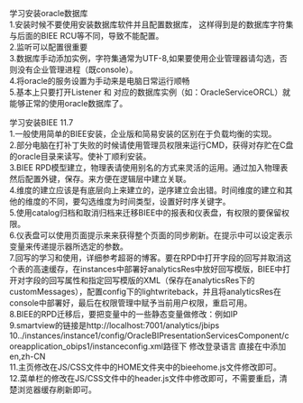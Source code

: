 学习安装oracle数据库</br>
1.安装时候不要使用安装数据库软件并且配置数据库， 这样得到是的数据库字符集与后面的BIEE RCU等不同，导致不能配置。</br>
2.监听可以配置很重要</br>
3.数据库手动添加实例，字符集通常为UTF-8,如果要使用企业管理器请勾选，否则没有企业管理进程（既console）。</br>
4.将oracle的服务设置为手动来是电脑日常运行顺畅</br>
5.基本上只要打开Listener 和 对应的数据库实例（如：OracleServiceORCL）就能够正常的使用oracle数据库了。
 
学习安装BIEE 11.7</br>
1.一般使用简单的BIEE安装，企业版和简易安装的区别在于负载均衡的实现。</br>
2.部分电脑在打补丁失败的时候请使用管理员权限来运行CMD，获得对存贮在C盘的oracle目录来读写。使补丁顺利安装。</br>
3.BIEE RPD模型建立，物理表请使用别名的方式来灵活的运用。通过加入物理表然后配置外键，保存。来方便在逻辑层中建立关联。</br>
4.维度的建立应该是有底层向上来建立的，逆序建立会出错。时间维度的建立和其他的维度的不同，要勾选维度为时间类型，设置好时序关键字。</br>
5.使用catalog归档和取消归档来迁移BIEE中的报表和仪表盘，有权限的要保留权限。</br>
6.仪表盘可以使用页面提示来来获得整个页面的同步刷新。在提示中可以设定表示变量来传递提示器所选定的参数。</br>
7.回写的学习和使用，详细参考超哥的博客。要在RPD中打开字段的回写并取消这个表的高速缓存，在instances中部署好analyticsRes中放好回写模版，BIEE中打开对字段的回写属性和指定回写模版的XML（保存在analyticsRes下的customMessages），配置config下的lightwriteback，并且将analyticsRes在console中部署好，最后在权限管理中赋予当前用户权限，重启可用。</br>
8.BIEE的RPD迁移后，要把变量中的一些静态变量做修改：例如IP</br>
9.smartview的链接是http://localhost:7001/analytics/jbips</br>
10../instances/instance1/config/OracleBIPresentationServicesComponent/coreapplication_obips1/instanceconfig.xml路径下 修改登录语言 直接在<ServerInstance>中添加<Localization><AllowedLanguages>en,zh-CN</AllowedLanguages> </Localization></br>
11.主页修改在JS/CSS文件中的HOME文件夹中的bieehome.js文件修改即可。</br>
12.菜单栏的修改在JS/CSS文件中的header.js文件中修改即可，不需要重启，清楚浏览器缓存刷新即可。